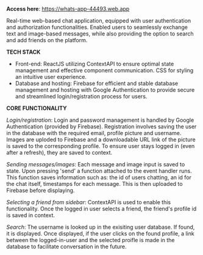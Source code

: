 **Access here**: https://whats-app-44493.web.app

Real-time web-based chat application, equipped with user authentication and authorization functionalities. Enabled users to seamlessly exchange text and image-based messages, while also
providing the option to search and add friends on the platform.

**TECH STACK**
- Front-end: ReactJS utilizing ContextAPI to ensure optimal state management and effective component communication. CSS for styling an intuitive user experience. 
- Database and hosting: Firebase for efficient and stable database management and hosting with Google Authentication to provide
secure and streamlined login/registration process for users. 


**CORE FUNCTIONALITY** 

*Login/registration*: Login and password management is handled by Google Authentication (provided by Firebase). Registration involves saving the user in the database with the required email, 
profile picture and username. Images are uploded to Firebase and a downloadable URL link of the picture is saved to the corresponding profile. To ensure user stays logged in (even after a refresh), they are saved to context.

*Sending messages/images*: Each message and image input is saved to state. Upon pressing 'send' a function attached to the event handler runs. This function saves information such as: the id of users chatting, 
an id for the chat itself, timestamps for each message. This is then uploaded to Firebase before displaying. 

*Selecting a friend from sidebar*: ContextAPI is used to enable this functionality. Once the logged in user selects a friend, the friend's profile id is saved in context. 

*Search*: The username is looked up in the exisiting user database. If found, it is displayed. Once displayed, if the user clicks on the found profile, a link between the logged-in-user and the selected proifle 
is made in the database to facilitate conversation in the future. 